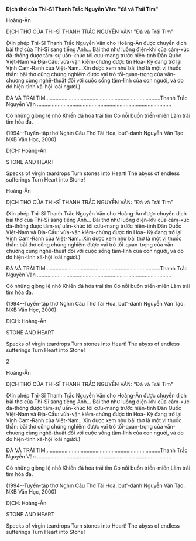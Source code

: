
**Dịch thơ của Thi-Sĩ Thanh Trắc Nguyễn Văn: "đá và  Trái Tim"**

Hoàng-Ân

DỊCH THƠ CỦA THI-SĨ
THANH TRẮC NGUYỄN VĂN: "Đá và Trái Tim"

(Xin phép Thi-Sĩ Thanh Trắc Nguyễn Văn cho Hoàng-Ân
 được chuyển dịch bài thơ của Thi-Sĩ sang tiếng Anh...
 Bài thơ như luồng điện-khí của cảm-xúc đả-thông được
 tâm-sự uẩn-khúc tôi cưu-mang trước hiện-tình Dân Quốc
 Việt-Nam và Địa-Cầu: vừa-vặn kiểm-chứng được tin Hoa-
 Kỳ đang trở lại Vịnh Cam-Ranh của Việt-Nam...Xin được
 xem như bài thơ là một vị thuốc thần: bài thơ cũng chứng
 nghiệm được vai trò tối-quan-trọng của văn-chương cùng
 nghệ-thuật đối với cuộc sống tâm-linh của con người, và
 do đó hiện-tình xã-hội loài người.)


ĐÁ VÀ TRÁI TIM...................................................................
..........Thanh Trắc Nguyễn Văn
...........................................................................................

Có những giòng lệ nhỏ
Khiến đá hóa trái tim
Có nỗi buồn triền-miên
Làm trái tim hóa đá.

(1994--Tuyển-tập thơ Nghìn Câu Thơ Tài Hoa,
 but'-danh Nguyễn Văn Tạo. NXB Văn Học, 2000)

DỊCH: Hoàng-Ân

STONE AND HEART

Specks of virgin teardrops
Turn stones into Heart!
The abyss of endless sufferings
Turn Heart into Stone!

Hoàng-Ân

DỊCH THƠ CỦA THI-SĨ
THANH TRẮC NGUYỄN VĂN: "Đá và Trái Tim"

(Xin phép Thi-Sĩ Thanh Trắc Nguyễn Văn cho Hoàng-Ân
 được chuyển dịch bài thơ của Thi-Sĩ sang tiếng Anh...
 Bài thơ như luồng điện-khí của cảm-xúc đả-thông được
 tâm-sự uẩn-khúc tôi cưu-mang trước hiện-tình Dân Quốc
 Việt-Nam và Địa-Cầu: vừa-vặn kiểm-chứng được tin Hoa-
 Kỳ đang trở lại Vịnh Cam-Ranh của Việt-Nam...Xin được
 xem như bài thơ là một vị thuốc thần: bài thơ cũng chứng
 nghiệm được vai trò tối-quan-trọng của văn-chương cùng
 nghệ-thuật đối với cuộc sống tâm-linh của con người, và
 do đó hiện-tình xã-hội loài người.)


ĐÁ VÀ TRÁI TIM...................................................................
..........Thanh Trắc Nguyễn Văn
...........................................................................................

Có những giòng lệ nhỏ
Khiến đá hóa trái tim
Có nỗi buồn triền-miên
Làm trái tim hóa đá.

(1994--Tuyển-tập thơ Nghìn Câu Thơ Tài Hoa,
 but'-danh Nguyễn Văn Tạo. NXB Văn Học, 2000)

DỊCH: Hoàng-Ân

STONE AND HEART

Specks of virgin teardrops
Turn stones into Heart!
The abyss of endless sufferings
Turn Heart into Stone!

2

Hoàng-Ân

DỊCH THƠ CỦA THI-SĨ
THANH TRẮC NGUYỄN VĂN: "Đá và Trái Tim"

(Xin phép Thi-Sĩ Thanh Trắc Nguyễn Văn cho Hoàng-Ân
 được chuyển dịch bài thơ của Thi-Sĩ sang tiếng Anh...
 Bài thơ như luồng điện-khí của cảm-xúc đả-thông được
 tâm-sự uẩn-khúc tôi cưu-mang trước hiện-tình Dân Quốc
 Việt-Nam và Địa-Cầu: vừa-vặn kiểm-chứng được tin Hoa-
 Kỳ đang trở lại Vịnh Cam-Ranh của Việt-Nam...Xin được
 xem như bài thơ là một vị thuốc thần: bài thơ cũng chứng
 nghiệm được vai trò tối-quan-trọng của văn-chương cùng
 nghệ-thuật đối với cuộc sống tâm-linh của con người, và
 do đó hiện-tình xã-hội loài người.)


ĐÁ VÀ TRÁI TIM...................................................................
..........Thanh Trắc Nguyễn Văn
...........................................................................................

Có những giòng lệ nhỏ
Khiến đá hóa trái tim
Có nỗi buồn triền-miên
Làm trái tim hóa đá.

(1994--Tuyển-tập thơ Nghìn Câu Thơ Tài Hoa,
 but'-danh Nguyễn Văn Tạo. NXB Văn Học, 2000)

DỊCH: Hoàng-Ân

STONE AND HEART

Specks of virgin teardrops
Turn stones into Heart!
The abyss of endless sufferings
Turn Heart into Stone!
